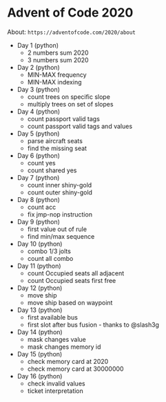 # Advent of Code 2020

About: `https://adventofcode.com/2020/about`

- Day 1 (python)
  - 2 numbers sum 2020
  - 3 numbers sum 2020
- Day 2 (python)
  - MIN-MAX frequency
  - MIN-MAX indexing
- Day 3 (python)
  - count trees on specific slope
  - multiply trees on set of slopes
- Day 4 (python)
  - count passport valid tags
  - count passport valid tags and values
- Day 5 (python)
  - parse aircraft seats
  - find the missing seat
- Day 6 (python)
  - count yes
  - count shared yes
- Day 7 (python)
  - count inner shiny-gold
  - count outer shiny-gold
- Day 8 (python)
  - count acc
  - fix jmp-nop instruction
- Day 9 (python)
  - first value out of rule
  - find min/max sequence
- Day 10 (python)
  - combo 1/3 jolts
  - count all combo
- Day 11 (python)
  - count Occupied seats all adjacent
  - count Occupied seats first free
- Day 12 (python)
  - move ship
  - move ship based on waypoint
- Day 13 (python)
  - first available bus
  - first slot after bus fusion - thanks to @slash3g
- Day 14 (python)
  - mask changes value
  - mask changes memory id
- Day 15 (python)
  - check memory card at 2020
  - check memory card at 30000000
- Day 16 (python)
  - check invalid values
  - ticket interpretation 
